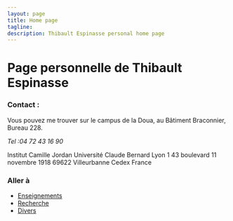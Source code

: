 ```yaml
---
layout: page
title: Home page
tagline: 
description: Thibault Espinasse personal home page
---
```

# Page personnelle de Thibault Espinasse

### Contact :

Vous pouvez me trouver sur le campus de la Doua, au Bâtiment Braconnier, Bureau 228.

*Tel :04 72 43 16 90*

Institut Camille Jordan
Université Claude Bernard Lyon 1
43 boulevard 11 novembre 1918
69622 Villeurbanne Cedex
France

### Aller à 

- [Enseignements](pages/enseignement.html)
- [Recherche](pages/recherche.html)
- [Divers](pages/divers.html)


<!--- [Making an independent website](pages/independent_site.html)-->
<!--- [Making a personal site](pages/user_site.html)-->
<!--- [Making a site for a project](pages/project_site.html)-->
<!--- [Making a jekyll-free site](pages/nojekyll.html)-->
<!--- [Testing your site locally](pages/local_test.html)-->
<!--- [Resources](pages/resources.html)-->






<!--[Github Pages](https://pages.github.com) provide a simple way to make a-->
<!--website using-->
<!--[Markdown](https://daringfireball.net/projects/markdown/) and-->
<!--[git](https://git-scm.com).-->

<!--For me, the painful aspects of making a website are-->

<!--- Working with html and css-->
<!--- Finding a hosting site-->
<!--- Transferring stuff to the hosting site-->

<!--With [GitHub Pages](https://pages.github.com), you just write things in-->
<!--[Markdown](https://daringfireball.net/projects/markdown/),-->
<!--[GitHub](https://github.com) hosts the site for you, and you just push-->
<!--material to your GitHub repository with `git add`, `git commit`, and-->
<!--`git push`.-->

<!--If you love [git](https://git-scm.com/) and-->
<!--[GitHub](https://github.com), you'll love-->
<!--[GitHub Pages](https://pages.github.com), too.-->

<!--The sites use [Jekyll](https://jekyllrb.com/), a-->
<!--[ruby](https://www.ruby-lang.org/en/) [gem](https://rubygems.org/), to-->
<!--convert Markdown files to html, and this part is done-->
<!--automatically when you push the materials to the `gh-pages` branch-->
<!--of a GitHub repository.-->

<!--The [GitHub](https://pages.github.com) and-->
<!--[Jekyll](https://jekyllrb.com) documentation is great, but I thought it-->
<!--would be useful to have a minimal tutorial, for those who just want to-->
<!--get going immediately with a simple site. To some readers, what GitHub-->
<!--has might be simpler and more direct.  But if you just want to create-->
<!--a site like the one you're looking at now, read on.-->

<!--Start by reading the [Overview page](pages/overview.html), which-->
<!--explains the basic structure of these sites. Then read-->
<!--[how to make an independent website](pages/independent_site.html). Then-->
<!--read any of the other things, such as-->
<!--[how to test your site locally](pages/local_test.html).-->

<!--- [Overview](pages/overview.html)-->
<!--- [Making an independent website](pages/independent_site.html)-->
<!--- [Making a personal site](pages/user_site.html)-->
<!--- [Making a site for a project](pages/project_site.html)-->
<!--- [Making a jekyll-free site](pages/nojekyll.html)-->
<!--- [Testing your site locally](pages/local_test.html)-->
<!--- [Resources](pages/resources.html)-->

<!--If anything here is confusing (or _wrong_!), or if I've missed-->
<!--important details, please-->
<!--[submit an issue](https://github.com/kbroman/simple_site/issues), or (even-->
<!--better) fork [the GitHub repository for this website](https://github.com/kbroman/simple_site),-->
<!--make modifications, and submit a pull request.-->

<!------->

<!--The source for this minimal tutorial is [on github](https://github.com/kbroman/simple_site).-->

<!--Also see my [tutorials](https://kbroman.org/tutorials) on-->
<!--[git/github](https://kbroman.org/github_tutorial),-->
<!--[GNU make](https://kbroman.org/minimal_make),-->
<!--[knitr](https://kbroman.org/knitr_knutshell),-->
<!--[R packages](https://kbroman.org/pkg_primer),-->
<!--[data organization](https://kbroman.org/dataorg),-->
<!--and [reproducible research](https://kbroman.org/steps2rr).-->
